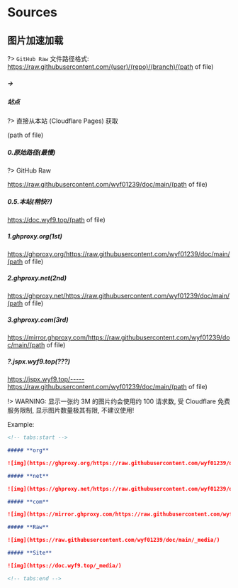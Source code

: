 # Sources

## 图片加速加载

?> `GitHub Raw` 文件路径格式: https://raw.githubusercontent.com/(user)/(repo)/(branch)/(path of file)

<!-- tabs:start -->

##### **→**

##### **站点**

?> 直接从本站 (Cloudflare Pages) 获取

(path of file)

##### **0.原始路径(最慢)**

?> GitHub Raw

https://raw.githubusercontent.com/wyf01239/doc/main/(path of file)

##### **0.5.本站(稍快?)**

https://doc.wyf9.top/(path of file)

##### **1.ghproxy.org(1st)**

https://ghproxy.org/https://raw.githubusercontent.com/wyf01239/doc/main/(path of file)

##### **2.ghproxy.net(2nd)**

https://ghproxy.net/https://raw.githubusercontent.com/wyf01239/doc/main/(path of file)

##### **3.ghproxy.com(3rd)**

https://mirror.ghproxy.com/https://raw.githubusercontent.com/wyf01239/doc/main/(path of file)

##### **?.jspx.wyf9.top(???)**

https://jspx.wyf9.top/-----https://raw.githubusercontent.com/wyf01239/doc/main/(path of file)

!> WARNING: 显示一张约 3M 的图片约会使用约 100 请求数, 受 Cloudflare 免费服务限制, 显示图片数量极其有限, 不建议使用!

<!-- tabs:end -->

Example:

```md
<!-- tabs:start -->

##### **org**

![img](https://ghproxy.org/https://raw.githubusercontent.com/wyf01239/doc/main/_media/)

##### **net**

![img](https://ghproxy.net/https://raw.githubusercontent.com/wyf01239/doc/main/_media/)

##### **com**

![img](https://mirror.ghproxy.com/https://raw.githubusercontent.com/wyf01239/doc/main/_media/)

##### **Raw**

![img](https://raw.githubusercontent.com/wyf01239/doc/main/_media/)

##### **Site**

![img](https://doc.wyf9.top/_media/)

<!-- tabs:end -->
```